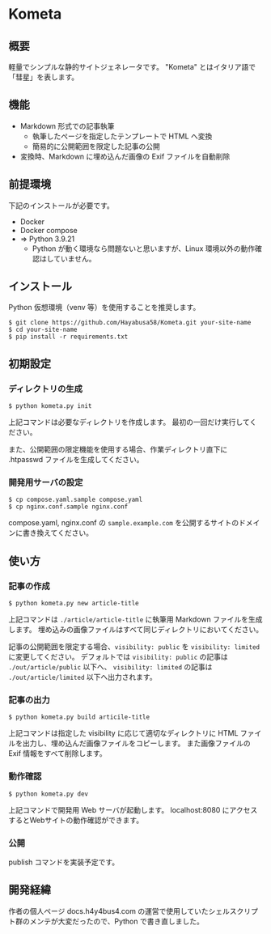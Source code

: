 # Kometa

## 概要
軽量でシンプルな静的サイトジェネレータです。
"Kometa" とはイタリア語で「彗星」を表します。

## 機能
- Markdown 形式での記事執筆
    - 執筆したページを指定したテンプレートで HTML へ変換
    - 簡易的に公開範囲を限定した記事の公開
- 変換時、Markdown に埋め込んだ画像の Exif ファイルを自動削除

## 前提環境
下記のインストールが必要です。

- Docker 
- Docker compose
- => Python 3.9.21
    - Python が動く環境なら問題ないと思いますが、Linux 環境以外の動作確認はしていません。

## インストール
Python 仮想環境（venv 等）を使用することを推奨します。

```
$ git clone https://github.com/Hayabusa58/Kometa.git your-site-name
$ cd your-site-name
$ pip install -r requirements.txt
```

## 初期設定

### ディレクトリの生成
```
$ python kometa.py init
```
上記コマンドは必要なディレクトリを作成します。
最初の一回だけ実行してください。

また、公開範囲の限定機能を使用する場合、作業ディレクトリ直下に .htpasswd ファイルを生成してください。

### 開発用サーバの設定
```
$ cp compose.yaml.sample compose.yaml
$ cp nginx.conf.sample nginx.conf
```
compose.yaml, nginx.conf の `sample.example.com` を公開するサイトのドメインに書き換えてください。

## 使い方

### 記事の作成
```
$ python kometa.py new article-title
```
上記コマンドは `./article/article-title` に執筆用 Markdown ファイルを生成します。
埋め込みの画像ファイルはすべて同じディレクトリにおいてください。

記事の公開範囲を限定する場合、`visibility: public` を `visibility: limited` に変更してください。
デフォルトでは `visibility: public` の記事は `./out/article/public` 以下へ、 `visibility: limited` の記事は `./out/article/limited` 以下へ出力されます。

### 記事の出力
```
$ python kometa.py build articile-title
```
上記コマンドは指定した visibility に応じて適切なディレクトリに HTML ファイルを出力し、埋め込んだ画像ファイルをコピーします。
また画像ファイルの Exif 情報をすべて削除します。

### 動作確認
```
$ python kometa.py dev
```
上記コマンドで開発用 Web サーバが起動します。
localhost:8080 にアクセスするとWebサイトの動作確認ができます。

### 公開
publish コマンドを実装予定です。

## 開発経緯
作者の個人ページ docs.h4y4bus4.com の運営で使用していたシェルスクリプト群のメンテが大変だったので、Python で書き直しました。